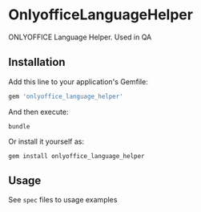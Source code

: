 # OnlyofficeLanguageHelper

ONLYOFFICE Language Helper. Used in QA

## Installation

Add this line to your application's Gemfile:

```ruby
gem 'onlyoffice_language_helper'
```

And then execute:

```shell script
bundle
```

Or install it yourself as:

```shell script
gem install onlyoffice_language_helper
```

## Usage

See `spec` files to usage examples
